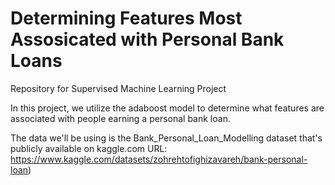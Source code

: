 # Determining Features Most Assosicated with Personal Bank Loans
Repository for Supervised Machine Learning Project

In this project, we utilize the adaboost model to determine what features are associated with people earning a personal bank loan.

The data we'll be using is the Bank_Personal_Loan_Modelling dataset that's publicly available on kaggle.com
URL: https://www.kaggle.com/datasets/zohrehtofighizavareh/bank-personal-loan)
